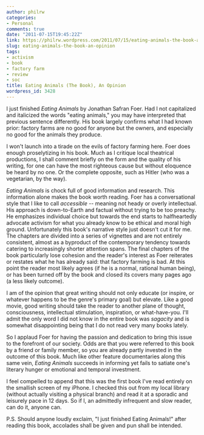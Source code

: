 ```yaml
---
author: philrw
categories:
- Personal
comments: true
date: "2011-07-15T19:45:22Z"
link: https://philrw.wordpress.com/2011/07/15/eating-animals-the-book-an-opinion/
slug: eating-animals-the-book-an-opinion
tags:
- activism
- book
- factory farm
- review
- soc
title: Eating Animals (The Book), An Opinion
wordpress_id: 3428
---
```


I just finished _Eating Animals_ by Jonathan Safran Foer. Had I not capitalized and italicized the words "eating animals," you may have interpreted that previous sentence differently. His book largely confirms what I had known prior: factory farms are no good for anyone but the owners, and especially no good for the animals they produce.

I won't launch into a tirade on the evils of factory farming here. Foer does enough proselytizing in his book. Much as I critique local theatrical productions, I shall comment briefly on the form and the quality of his writing, for one can have the most righteous cause but without eloquence be heard by no one. Or the complete opposite, such as Hitler (who was a vegetarian, by the way).<!--more-->

_Eating Animals_ is chock full of good information and research. This information alone makes the book worth reading. Foer has a conversational style that I like to call _accessible_ -- meaning not heady or overly intellectual. His approach is down-to-Earth and factual without trying to be too preachy. He emphasizes individual choice but towards the end starts to halfheartedly advocate activism for what you already know to be ethical and moral high ground. Unfortunately this book's narrative style just doesn't cut it for me. The chapters are divided into a series of vignettes and are not entirely consistent, almost as a byproduct of the contemporary tendency towards catering to increasingly shorter attention spans. The final chapters of the book particularly lose cohesion and the reader's interest as Foer reiterates or restates what he has already said: that factory farming is bad. At this point the reader most likely agrees (if he is a normal, rational human being), or has been turned off by the book and closed its covers many pages ago (a less likely outcome).

I am of the opinion that great writing should not only educate (or inspire, or whatever happens to be the genre's primary goal) but elevate. Like a good movie, good writing should take the reader to another plane of thought, consciousness, intellectual stimulation, inspiration, or what-have-you. I'll admit the only word I did not know in the entire book was _sagacity_ and is somewhat disappointing being that I do not read very many books lately.

So I applaud Foer for having the passion and dedication to bring this issue to the forefront of our society. Odds are that you were referred to this book by a friend or family member, so you are already partly invested in the outcome of this book. Much like other feature documentaries along this same vein, _Eating Animals_ succeeds in informing yet fails to satiate one's literary hunger or emotional and temporal investment.

I feel compelled to append that this was the first book I've read entirely on the smallish screen of my iPhone. I checked this out from my local library (without actually visiting a physical branch) and read it at a sporadic and leisurely pace in 12 days. So if I, an admittedly infrequent and slow reader, can do it, anyone can.

P.S. Should anyone loudly exclaim, "I just finished Eating Animals!" after reading this book, accolades shall be given and pun shall be intended.
